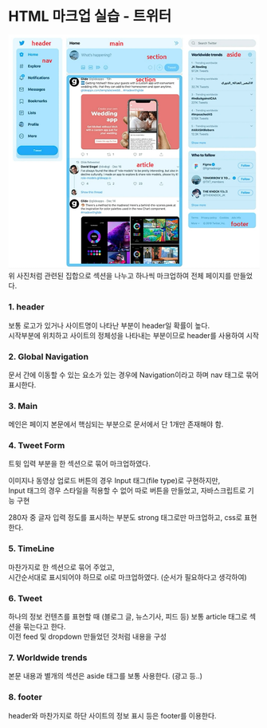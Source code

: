 # HTML 마크업 실습 - 트위터
![](images/section.jpg)  
위 사진처럼 관련된 집합으로 섹션을 나누고 하나씩 마크업하여 전체 페이지를 만들었다.

### 1. header
보통 로고가 있거나 사이트명이 나타난 부분이 header일 확률이 높다.  
시작부분에 위치하고 사이트의 정체성을 나타내는 부분이므로 header를 사용하여 시작

### 2. Global Navigation
문서 간에 이동할 수 있는 요소가 있는 경우에 Navigation이라고 하며 nav 태그로 묶어 표시한다.

### 3. Main
메인은 페이지 본문에서 핵심되는 부분으로 문서에서 단 1개만 존재해야 함.

### 4. Tweet Form
트윗 입력 부분을 한 섹션으로 묶어 마크업하였다.  

이미지나 동영상 업로드 버튼의 경우 Input 태그(file type)로 구현하지만,  
Input 태그의 경우 스타일을 적용할 수 없어 따로 버튼을 만들었고, 자바스크립트로 기능 구현

280자 중 글자 입력 정도를 표시하는 부분도 strong 태그로만 마크업하고, css로 표현한다.

### 5. TimeLine
마찬가지로 한 섹션으로 묶어 주었고,  
시간순서대로 표시되어야 하므로 ol로 마크업하였다. (순서가 필요하다고 생각하여)

### 6. Tweet
하나의 정보 컨텐츠를 표현할 때 (블로그 글, 뉴스기사, 피드 등) 보통 article 태그로 섹션을 묶는다고 한다.  
이전 feed 및 dropdown 만들었던 것처럼 내용을 구성

### 7. Worldwide trends
본문 내용과 별개의 섹션은 aside 태그를 보통 사용한다. (광고 등..)  

### 8. footer
header와 마찬가지로 하단 사이트의 정보 표시 등은 footer를 이용한다.